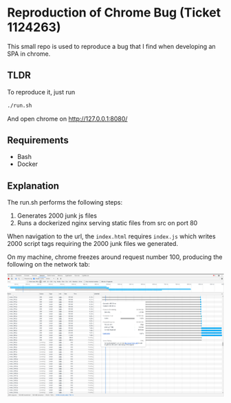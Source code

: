 # Reproduction of Chrome Bug (Ticket 1124263)

This small repo is used to reproduce a bug that I find when developing an SPA in chrome.


## TLDR

To reproduce it, just run

```sh
./run.sh
```

And open chrome on http://127.0.0.1:8080/


## Requirements

- Bash
- Docker


## Explanation

The run.sh performs the following steps:

1. Generates 2000 junk js files
2. Runs a dockerized nginx serving static files from src on port 80

When navigation to the url, the `index.html` requires `index.js` which writes
2000 script tags requiring the 2000 junk files we generated.

On my machine, chrome freezes around request number 100, producing the following
on the network tab:

![](img.png)
